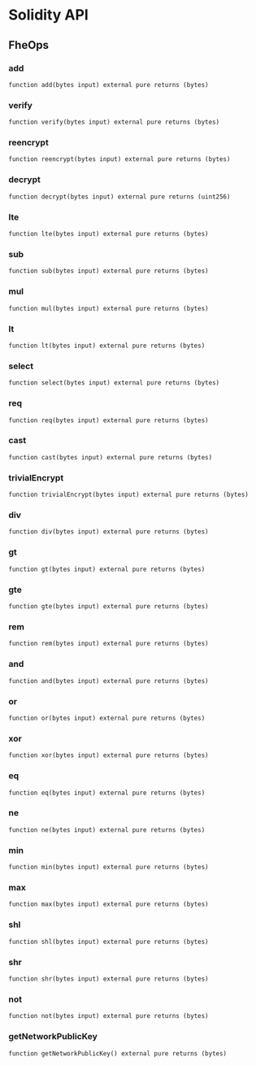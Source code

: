 # Solidity API

## FheOps

### add

```solidity
function add(bytes input) external pure returns (bytes)
```

### verify

```solidity
function verify(bytes input) external pure returns (bytes)
```

### reencrypt

```solidity
function reencrypt(bytes input) external pure returns (bytes)
```

### decrypt

```solidity
function decrypt(bytes input) external pure returns (uint256)
```

### lte

```solidity
function lte(bytes input) external pure returns (bytes)
```

### sub

```solidity
function sub(bytes input) external pure returns (bytes)
```

### mul

```solidity
function mul(bytes input) external pure returns (bytes)
```

### lt

```solidity
function lt(bytes input) external pure returns (bytes)
```

### select

```solidity
function select(bytes input) external pure returns (bytes)
```

### req

```solidity
function req(bytes input) external pure returns (bytes)
```

### cast

```solidity
function cast(bytes input) external pure returns (bytes)
```

### trivialEncrypt

```solidity
function trivialEncrypt(bytes input) external pure returns (bytes)
```

### div

```solidity
function div(bytes input) external pure returns (bytes)
```

### gt

```solidity
function gt(bytes input) external pure returns (bytes)
```

### gte

```solidity
function gte(bytes input) external pure returns (bytes)
```

### rem

```solidity
function rem(bytes input) external pure returns (bytes)
```

### and

```solidity
function and(bytes input) external pure returns (bytes)
```

### or

```solidity
function or(bytes input) external pure returns (bytes)
```

### xor

```solidity
function xor(bytes input) external pure returns (bytes)
```

### eq

```solidity
function eq(bytes input) external pure returns (bytes)
```

### ne

```solidity
function ne(bytes input) external pure returns (bytes)
```

### min

```solidity
function min(bytes input) external pure returns (bytes)
```

### max

```solidity
function max(bytes input) external pure returns (bytes)
```

### shl

```solidity
function shl(bytes input) external pure returns (bytes)
```

### shr

```solidity
function shr(bytes input) external pure returns (bytes)
```

### not

```solidity
function not(bytes input) external pure returns (bytes)
```

### getNetworkPublicKey

```solidity
function getNetworkPublicKey() external pure returns (bytes)
```

